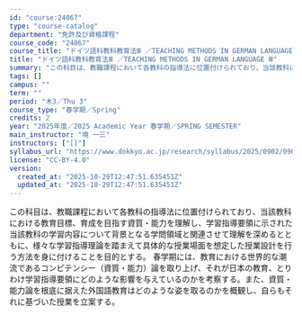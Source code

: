 ```yaml
---
id: "course:24067"
type: "course-catalog"
department: "免許及び資格課程"
course_code: "24067"
course_title: "ドイツ語科教科教育法Ⅲ ／TEACHING METHODS IN GERMAN LANGUAGE Ⅲ"
title: "ドイツ語科教科教育法Ⅲ ／TEACHING METHODS IN GERMAN LANGUAGE Ⅲ"
summary: "この科目は、教職課程において各教科の指導法に位置付けられており、当該教科における教育目標、育成を目指す資質・能力を理解し、学習指導要領に示された当該教科の学習内容について背景となる学問領域と関連させて理解を深めるとともに、様々な学習指導理論…"
tags: []
campus: ""
term: ""
period: "木3／Thu 3"
course_type: "春学期／Spring"
credits: 2
year: "2025年度／2025 Academic Year 春学期／SPRING SEMESTER"
main_instructor: "境 一三"
instructors: ["[]"]
syllabus_url: "https://www.dokkyo.ac.jp/research/syllabus/2025/0902/0902_24067_ja_JP.html"
license: "CC-BY-4.0"
version:
  created_at: "2025-10-29T12:47:51.635451Z"
  updated_at: "2025-10-29T12:47:51.635451Z"
---
```

この科目は、教職課程において各教科の指導法に位置付けられており、当該教科における教育目標、育成を目指す資質・能力を理解し、学習指導要領に示された当該教科の学習内容について背景となる学問領域と関連させて理解を深めるとともに、様々な学習指導理論を踏まえて具体的な授業場面を想定した授業設計を行う方法を身に付けることを目的とする。 春学期には、教育における世界的な潮流であるコンピテンシー（資質・能力）論を取り上げ、それが日本の教育、とりわけ学習指導要領にどのような影響を与えているのかを考察する。また、資質・能力論を根底に据えた外国語教育はどのような姿を取るのかを概観し、自らもそれに基づいた授業を立案する。
